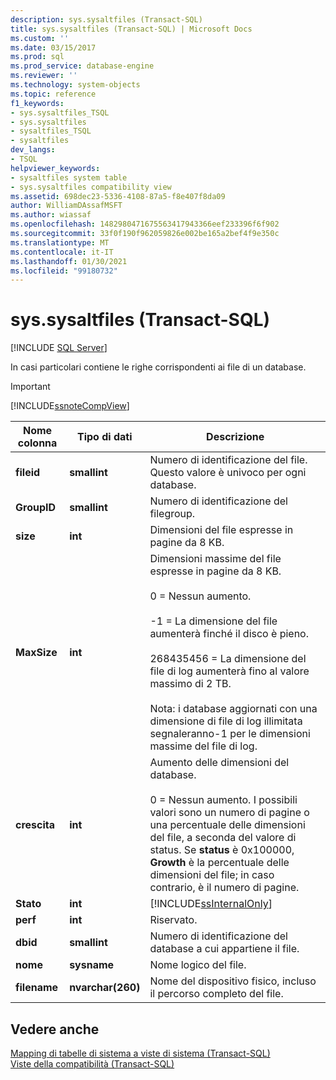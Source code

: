 ```yaml
---
description: sys.sysaltfiles (Transact-SQL)
title: sys.sysaltfiles (Transact-SQL) | Microsoft Docs
ms.custom: ''
ms.date: 03/15/2017
ms.prod: sql
ms.prod_service: database-engine
ms.reviewer: ''
ms.technology: system-objects
ms.topic: reference
f1_keywords:
- sys.sysaltfiles_TSQL
- sys.sysaltfiles
- sysaltfiles_TSQL
- sysaltfiles
dev_langs:
- TSQL
helpviewer_keywords:
- sysaltfiles system table
- sys.sysaltfiles compatibility view
ms.assetid: 698dec23-5336-4108-87a5-f8e407f8da09
author: WilliamDAssafMSFT
ms.author: wiassaf
ms.openlocfilehash: 1482980471675563417943366eef233396f6f902
ms.sourcegitcommit: 33f0f190f962059826e002be165a2bef4f9e350c
ms.translationtype: MT
ms.contentlocale: it-IT
ms.lasthandoff: 01/30/2021
ms.locfileid: "99180732"
---
```

# <a name="syssysaltfiles-transact-sql"></a>sys.sysaltfiles (Transact-SQL)
[!INCLUDE [SQL Server](../../includes/applies-to-version/sqlserver.md)]

  In casi particolari contiene le righe corrispondenti ai file di un database.  
  
> [!IMPORTANT]  
>  [!INCLUDE[ssnoteCompView](../../includes/ssnotecompview-md.md)]  
  
|Nome colonna|Tipo di dati|Descrizione|  
|-----------------|---------------|-----------------|  
|**fileid**|**smallint**|Numero di identificazione del file. Questo valore è univoco per ogni database.|  
|**GroupID**|**smallint**|Numero di identificazione del filegroup.|  
|**size**|**int**|Dimensioni del file espresse in pagine da 8 KB.|  
|**MaxSize**|**int**|Dimensioni massime del file espresse in pagine da 8 KB.<br /><br /> 0 = Nessun aumento.<br /><br /> -1 = La dimensione del file aumenterà finché il disco è pieno.<br /><br /> 268435456 = La dimensione del file di log aumenterà fino al valore massimo di 2 TB.<br /><br /> Nota: i database aggiornati con una dimensione di file di log illimitata segnaleranno-1 per le dimensioni massime del file di log.|  
|**crescita**|**int**|Aumento delle dimensioni del database.<br /><br /> 0 = Nessun aumento. I possibili valori sono un numero di pagine o una percentuale delle dimensioni del file, a seconda del valore di status. Se **status** è 0x100000, **Growth** è la percentuale delle dimensioni del file; in caso contrario, è il numero di pagine.|  
|**Stato**|**int**|[!INCLUDE[ssInternalOnly](../../includes/ssinternalonly-md.md)]|  
|**perf**|**int**|Riservato.|  
|**dbid**|**smallint**|Numero di identificazione del database a cui appartiene il file.|  
|**nome**|**sysname**|Nome logico del file.|  
|**filename**|**nvarchar(260)**|Nome del dispositivo fisico, incluso il percorso completo del file.|  
  
## <a name="see-also"></a>Vedere anche  
 [Mapping di tabelle di sistema a viste di sistema &#40;Transact-SQL&#41;](../../relational-databases/system-tables/mapping-system-tables-to-system-views-transact-sql.md)   
 [Viste della compatibilità &#40;Transact-SQL&#41;](~/relational-databases/system-compatibility-views/system-compatibility-views-transact-sql.md)  
  
  
